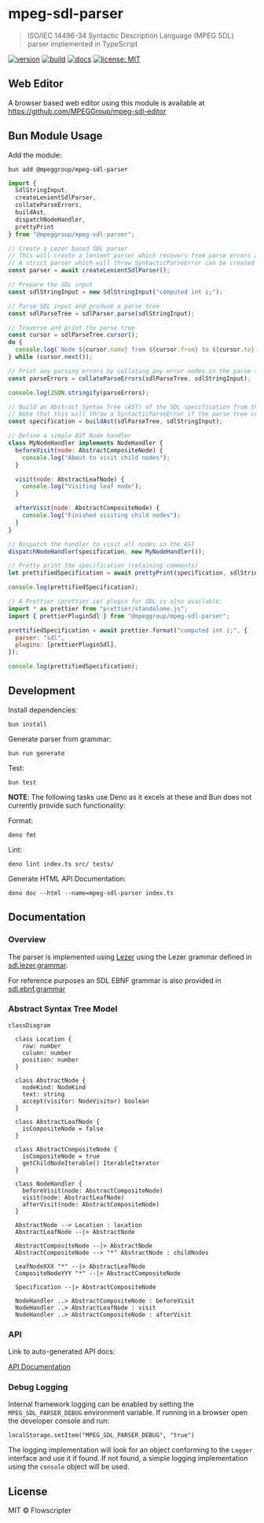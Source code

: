 # mpeg-sdl-parser

> ISO/IEC 14496-34 Syntactic Description Language (MPEG SDL) parser implemented
> in TypeScript

[![version](https://img.shields.io/github/v/release/mpeggroup/mpeg-sdl-parser?sort=semver)](https://github.com/mpeggroup/mpeg-sdl-parser/releases)
[![build](https://img.shields.io/github/actions/workflow/status/mpeggroup/mpeg-sdl-parser/release-bun-library.yml)](https://github.com/mpeggroup/mpeg-sdl-parser/actions/workflows/release-bun-library.yml)
[![docs](https://img.shields.io/badge/docs-API-blue)](https://mpeggroup.github.io/mpeg-sdl-parser/index.html)
[![license: MIT](https://img.shields.io/github/license/mpeggroup/mpeg-sdl-parser)](https://github.com/mpeggroup/mpeg-sdl-parser/blob/main/LICENSE)

## Web Editor

A browser based web editor using this module is available at
https://github.com/MPEGGroup/mpeg-sdl-editor

## Bun Module Usage

Add the module:

`bun add @mpeggroup/mpeg-sdl-parser`

```javascript
import {
  SdlStringInput,
  createLenientSdlParser,
  collateParseErrors,
  buildAst,
  dispatchNodeHandler,
  prettyPrint
} from "@mpeggroup/mpeg-sdl-parser";

// Create a Lezer based SDL parser
// This will create a lenient parser which recovers from parse errors and places error nodes in the parse tree.
// A strict parser which will throw SyntacticParseError can be created with createStrictSdlParser().
const parser = await createLenientSdlParser();

// Prepare the SDL input
const sdlStringInput = new SdlStringInput("computed int i;");

// Parse SDL input and produce a parse tree
const sdlParseTree = sdlParser.parse(sdlStringInput);

// Traverse and print the parse tree
const cursor = sdlParseTree.cursor();
do {
  console.log(`Node ${cursor.name} from ${cursor.from} to ${cursor.to}`)
} while (cursor.next());

// Print any parsing errors by collating any error nodes in the parse tree
const parseErrors = collateParseErrors(sdlParseTree, sdlStringInput);

console.log(JSON.stringify(parseErrors);

// Build an Abstract Syntax Tree (AST) of the SDL specification from the parse tree
// Note that this will throw a SyntacticParseError if the parse tree contains parsing errors.
const specification = buildAst(sdlParseTree, sdlStringInput);

// Define a simple AST Node handler
class MyNodeHandler implements NodeHandler {
  beforeVisit(node: AbstractCompositeNode) {
    console.log("About to visit child nodes");
  }

  visit(node: AbstractLeafNode) {
    console.log("Visiting leaf node");
  }

  afterVisit(node: AbstractCompositeNode) {
    console.log("Finished visiting child nodes");
  }
}

// Dispatch the handler to visit all nodes in the AST
dispatchNodeHandler(specification, new MyNodeHandler());

// Pretty print the specification (retaining comments)
let prettifiedSpecification = await prettyPrint(specification, sdlStringInput)

console.log(prettifiedSpecification);

// A Prettier (prettier.io) plugin for SDL is also available:
import * as prettier from "prettier/standalone.js";
import { prettierPluginSdl } from "@mpeggroup/mpeg-sdl-parser"; 

prettifiedSpecification = await prettier.format("computed int i;", { 
  parser: "sdl",
  plugins: [prettierPluginSdl],
});

console.log(prettifiedSpecification);
```

## Development

Install dependencies:

`bun install`

Generate parser from grammar:

`bun run generate`

Test:

`bun test`

**NOTE**: The following tasks use Deno as it excels at these and Bun does not
currently provide such functionality:

Format:

`deno fmt`

Lint:

`deno lint index.ts src/ tests/`

Generate HTML API Documentation:

`deno doc --html --name=mpeg-sdl-parser index.ts`

## Documentation

### Overview

The parser is implemented using [Lezer](https://lezer.codemirror.net) using the
Lezer grammar defined in [sdl.lezer.grammar](grammar/sdl.lezer.grammar).

For reference purposes an SDL EBNF grammar is also provided in
[sdl.ebnf.grammar](grammar/sdl.ebnf.grammar)

### Abstract Syntax Tree Model

```mermaid
classDiagram

  class Location {
    row: number
    column: number
    position: number
  }

  class AbstractNode {
    nodeKind: NodeKind
    text: string
    accept(visitor: NodeVisitor) boolean
  }

  class AbstractLeafNode {
    isCompositeNode = false
  }

  class AbstractCompositeNode {
    isCompositeNode = true
    getChildNodeIterable() IterableIterator
  }

  class NodeHandler {
    beforeVisit(node: AbstractCompositeNode)
    visit(node: AbstractLeafNode)
    afterVisit(node: AbstractCompositeNode)
  }

  AbstractNode --> Location : location
  AbstractLeafNode --|> AbstractNode

  AbstractCompositeNode --|> AbstractNode
  AbstractCompositeNode --> "*" AbstractNode : childNodes

  LeafNodeXXX "*" --|> AbstractLeafNode
  CompositeNodeYYY "*" --|> AbstractCompositeNode

  Specification --|> AbstractCompositeNode

  NodeHandler ..> AbstractCompositeNode : beforeVisit
  NodeHandler ..> AbstractLeafNode : visit
  NodeHandler ..> AbstractCompositeNode : afterVisit
```

### API

Link to auto-generated API docs:

[API Documentation](https://mpeggroup.github.io/mpeg-sdl-parser/~/Parser.html)

### Debug Logging

Internal framework logging can be enabled by setting the `MPEG_SDL_PARSER_DEBUG`
environment variable. If running in a browser open the developer console and
run:

`localStorage.setItem("MPEG_SDL_PARSER_DEBUG", "true")`

The logging implementation will look for an object conforming to the `Logger`
interface and use it if found. If not found, a simple logging implementation
using the `console` object will be used.

## License

MIT © Flowscripter